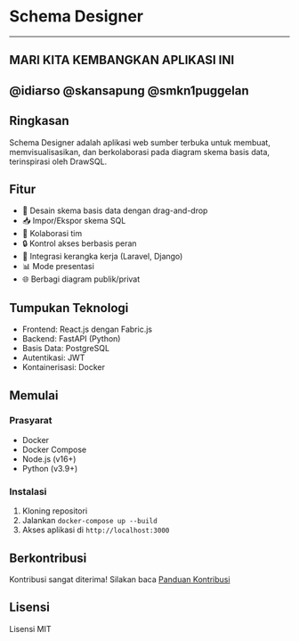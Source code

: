 # Schema Designer
----------------
MARI KITA KEMBANGKAN APLIKASI INI
----------------
@idiarso @skansapung @smkn1puggelan
----------------
## Ringkasan
Schema Designer adalah aplikasi web sumber terbuka untuk membuat, memvisualisasikan, dan berkolaborasi pada diagram skema basis data, terinspirasi oleh DrawSQL.

## Fitur
- 🎨 Desain skema basis data dengan drag-and-drop
- 📥 Impor/Ekspor skema SQL
- 🤝 Kolaborasi tim
- 🔒 Kontrol akses berbasis peran
- 🚀 Integrasi kerangka kerja (Laravel, Django)
- 📊 Mode presentasi
- 🌐 Berbagi diagram publik/privat

## Tumpukan Teknologi
- Frontend: React.js dengan Fabric.js
- Backend: FastAPI (Python)
- Basis Data: PostgreSQL
- Autentikasi: JWT
- Kontainerisasi: Docker

## Memulai

### Prasyarat
- Docker
- Docker Compose
- Node.js (v16+)
- Python (v3.9+)

### Instalasi
1. Kloning repositori
2. Jalankan `docker-compose up --build`
3. Akses aplikasi di `http://localhost:3000`

## Berkontribusi
Kontribusi sangat diterima! Silakan baca [Panduan Kontribusi](CONTRIBUTING.md)

## Lisensi
Lisensi MIT
